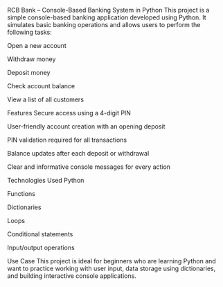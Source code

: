 RCB Bank – Console-Based Banking System in Python
This project is a simple console-based banking application developed using Python. It simulates basic banking operations and allows users to perform the following tasks:

Open a new account

Withdraw money

Deposit money

Check account balance

View a list of all customers

Features
Secure access using a 4-digit PIN

User-friendly account creation with an opening deposit

PIN validation required for all transactions

Balance updates after each deposit or withdrawal

Clear and informative console messages for every action

Technologies Used
Python

Functions

Dictionaries

Loops

Conditional statements

Input/output operations

Use Case
This project is ideal for beginners who are learning Python and want to practice working with user input, data storage using dictionaries, and building interactive console applications.

